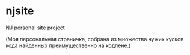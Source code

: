 # njsite
NJ personal site project

(Моя персональная страничка, собрана из множества чужих кусков кода найденных преимущественно на кодпене.)
